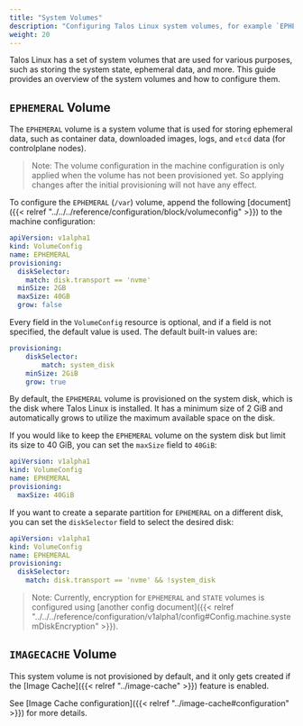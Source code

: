 ```yaml
---
title: "System Volumes"
description: "Configuring Talos Linux system volumes, for example `EPHEMERAL` volume."
weight: 20
---
```


Talos Linux has a set of system volumes that are used for various purposes, such as storing the system state, ephemeral data, and more.
This guide provides an overview of the system volumes and how to configure them.

## `EPHEMERAL` Volume

The `EPHEMERAL` volume is a system volume that is used for storing ephemeral data, such as container data, downloaded images, logs, and `etcd` data (for controlplane nodes).

> Note: The volume configuration in the machine configuration is only applied when the volume has not been provisioned yet.
> So applying changes after the initial provisioning will not have any effect.

To configure the `EPHEMERAL` (`/var`) volume, append the following [document]({{< relref "../../../reference/configuration/block/volumeconfig" >}}) to the machine configuration:

```yaml
apiVersion: v1alpha1
kind: VolumeConfig
name: EPHEMERAL
provisioning:
  diskSelector:
    match: disk.transport == 'nvme'
  minSize: 2GB
  maxSize: 40GB
  grow: false
```

Every field in the `VolumeConfig` resource is optional, and if a field is not specified, the default value is used.
The default built-in values are:

```yaml
provisioning:
    diskSelector:
        match: system_disk
    minSize: 2GiB
    grow: true
```

By default, the `EPHEMERAL` volume is provisioned on the system disk, which is the disk where Talos Linux is installed.
It has a minimum size of 2 GiB and automatically grows to utilize the maximum available space on the disk.

If you would like to keep the `EPHEMERAL` volume on the system disk but limit its size to 40 GiB, you can set the `maxSize` field to `40GiB`:

```yaml
apiVersion: v1alpha1
kind: VolumeConfig
name: EPHEMERAL
provisioning:
  maxSize: 40GiB
```

If you want to create a separate partition for `EPHEMERAL` on a different disk, you can set the `diskSelector` field to select the desired disk:

```yaml
apiVersion: v1alpha1
kind: VolumeConfig
name: EPHEMERAL
provisioning:
  diskSelector:
    match: disk.transport == 'nvme' && !system_disk
```

> Note: Currently, encryption for `EPHEMERAL` and `STATE` volumes is configured using [another config document]({{< relref "../../../reference/configuration/v1alpha1/config#Config.machine.systemDiskEncryption" >}}).

## `IMAGECACHE` Volume

This system volume is not provisioned by default, and it only gets created if the [Image Cache]({{< relref "../image-cache" >}}) feature is enabled.

See [Image Cache configuration]({{< relref "../image-cache#configuration" >}}) for more details.
